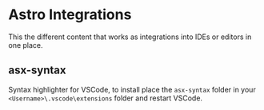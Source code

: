 # Astro Integrations

This the different content that works as integrations into IDEs or editors in one place.

## asx-syntax

Syntax highlighter for VSCode, to install place the `asx-syntax` folder in your `<Username>\.vscode\extensions` folder and restart VSCode.
